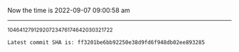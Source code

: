 Now the time is 2022-09-07 09:00:58 am

---

<small>10464127912920723476174642030321722</small>

```txt
Latest commit SHA is: ff3201be6bb92250e38d9fd6f948db02ee893285
```
